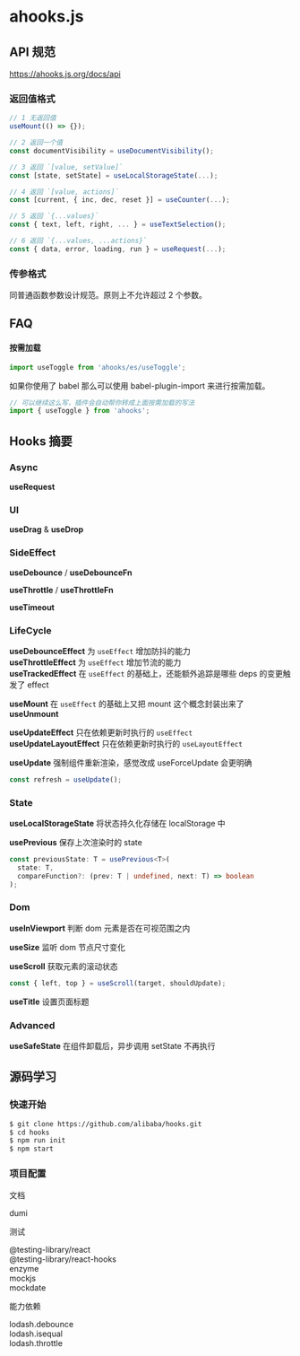 # ahooks.js


## API 规范

https://ahooks.js.org/docs/api

### 返回值格式

```js
// 1 无返回值
useMount(() => {});

// 2 返回一个值
const documentVisibility = useDocumentVisibility();

// 3 返回 `[value, setValue]`
const [state, setState] = useLocalStorageState(...);

// 4 返回 `[value, actions]`
const [current, { inc, dec, reset }] = useCounter(...);

// 5 返回 `{...values}`
const { text, left, right, ... } = useTextSelection();

// 6 返回 `{...values, ...actions}`
const { data, error, loading, run } = useRequest(...);
```

### 传参格式

同普通函数参数设计规范。原则上不允许超过 2 个参数。


## FAQ

#### 按需加载

```js
import useToggle from 'ahooks/es/useToggle';
```

如果你使用了 babel 那么可以使用 babel-plugin-import 来进行按需加载。

```js
// 可以继续这么写，插件会自动帮你转成上面按需加载的写法
import { useToggle } from 'ahooks';
```


## Hooks 摘要

### Async

**useRequest**


### UI

**useDrag** & **useDrop**


### SideEffect

**useDebounce** / **useDebounceFn**

**useThrottle** / **useThrottleFn**

**useTimeout**


### LifeCycle

**useDebounceEffect**  为 `useEffect` 增加防抖的能力  
**useThrottleEffect**  为 `useEffect` 增加节流的能力  
**useTrackedEffect**  在 `useEffect` 的基础上，还能额外追踪是哪些 deps 的变更触发了 effect

**useMount** 在 `useEffect`  的基础上又把 mount 这个概念封装出来了  
**useUnmount**

**useUpdateEffect**  只在依赖更新时执行的 `useEffect`  
**useUpdateLayoutEffect**  只在依赖更新时执行的 `useLayoutEffect`

**useUpdate**  强制组件重新渲染，感觉改成 useForceUpdate 会更明确

```js
const refresh = useUpdate();
```


### State

**useLocalStorageState**  将状态持久化存储在 localStorage 中

**usePrevious**  保存上次渲染时的 state

```ts
const previousState: T = usePrevious<T>(
  state: T,
  compareFunction?: (prev: T | undefined, next: T) => boolean
);
```


### Dom

**useInViewport**  判断 dom 元素是否在可视范围之内

**useSize**  监听 dom 节点尺寸变化

**useScroll**  获取元素的滚动状态

```js
const { left, top } = useScroll(target, shouldUpdate);
```

**useTitle**  设置页面标题


### Advanced

**useSafeState**  在组件卸载后，异步调用 setState 不再执行


## 源码学习

### 快速开始

```bash
$ git clone https://github.com/alibaba/hooks.git
$ cd hooks
$ npm run init
$ npm start
```

### 项目配置

文档

dumi

测试

@testing-library/react  
@testing-library/react-hooks  
enzyme  
mockjs  
mockdate  

能力依赖

lodash.debounce  
lodash.isequal  
lodash.throttle  









